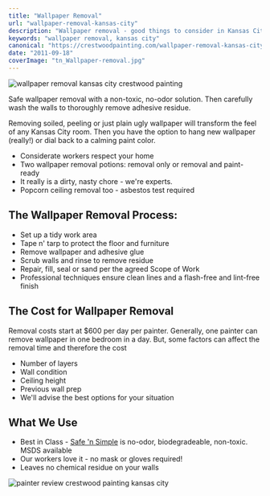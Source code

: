 ```yaml
---
title: "Wallpaper Removal"
url: "wallpaper-removal-kansas-city"
description: "Wallpaper removal - good things to consider in Kansas City."
keywords: "wallpaper removal, kansas city"
canonical: "https://crestwoodpainting.com/wallpaper-removal-kansas-city/"
date: "2011-09-18"
coverImage: "tn_Wallpaper-removal.jpg"
---
```


![wallpaper removal kansas city crestwood painting](/images/tn_Wallpaper-removal.jpg)

Safe wallpaper removal with a non-toxic, no-odor solution. Then carefully wash the walls to thoroughly remove adhesive residue.

Removing soiled, peeling or just plain ugly wallpaper will transform the feel of any Kansas City room. Then you have the option to hang new wallpaper (really!) or dial back to a calming paint color.

- Considerate workers respect your home
- Two wallpaper removal potions: removal only or removal and paint-ready
- It really is a dirty, nasty chore - we're experts.
- Popcorn ceiling removal too - asbestos test required

## The Wallpaper Removal Process:

- Set up a tidy work area
- Tape n' tarp to protect the floor and furniture
- Remove wallpaper and adhesive glue
- Scrub walls and rinse to remove residue
- Repair, fill, seal or sand per the agreed Scope of Work
- Professional techniques ensure clean lines and a flash-free and lint-free finish

## The Cost for Wallpaper Removal

Removal costs start at $600 per day per painter. Generally, one painter can remove wallpaper in one bedroom in a day. But, some factors can affect the removal time and therefore the cost

- Number of layers
- Wall condition
- Ceiling height
- Previous wall prep
- We'll advise the best options for your situation

## What We Use

- Best in Class - [Safe 'n Simple](https://safeandsimple.mysimplestore.com/) is no-odor, biodegradeable, non-toxic. MSDS available
- Our workers love it - no mask or gloves required!
- Leaves no chemical residue on your walls

![painter review crestwood painting kansas city](/images/Bryant-Borchers.jpg)
